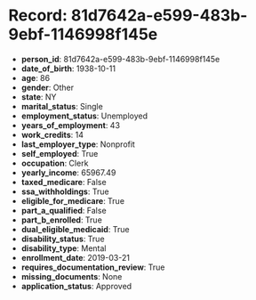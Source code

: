 # Record: 81d7642a-e599-483b-9ebf-1146998f145e

- **person_id**: 81d7642a-e599-483b-9ebf-1146998f145e
- **date_of_birth**: 1938-10-11
- **age**: 86
- **gender**: Other
- **state**: NY
- **marital_status**: Single
- **employment_status**: Unemployed
- **years_of_employment**: 43
- **work_credits**: 14
- **last_employer_type**: Nonprofit
- **self_employed**: True
- **occupation**: Clerk
- **yearly_income**: 65967.49
- **taxed_medicare**: False
- **ssa_withholdings**: True
- **eligible_for_medicare**: True
- **part_a_qualified**: False
- **part_b_enrolled**: True
- **dual_eligible_medicaid**: True
- **disability_status**: True
- **disability_type**: Mental
- **enrollment_date**: 2019-03-21
- **requires_documentation_review**: True
- **missing_documents**: None
- **application_status**: Approved
